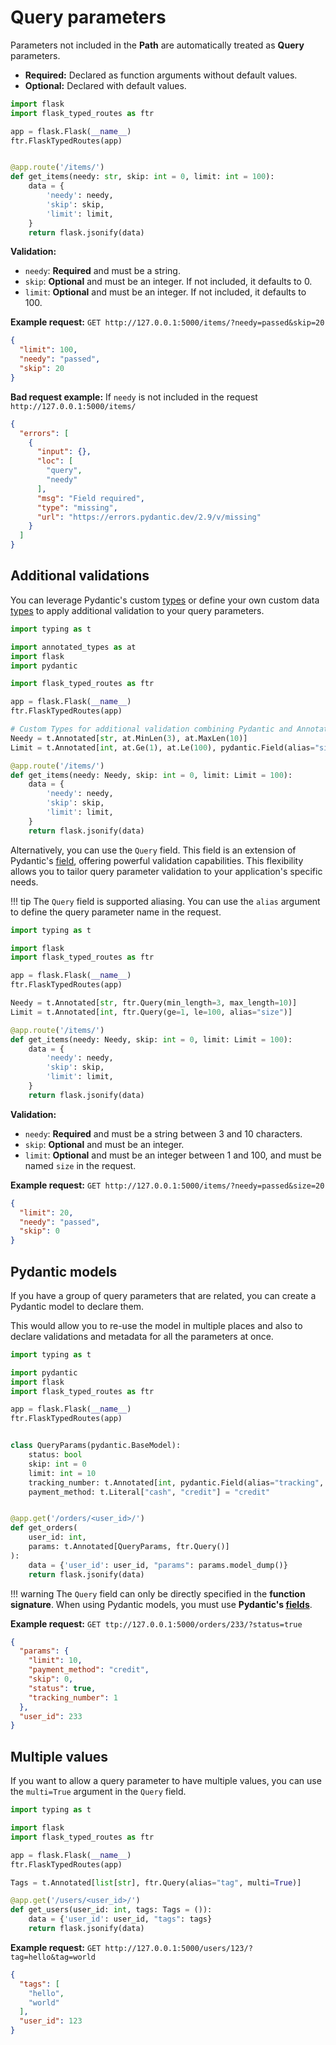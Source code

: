# Query parameters

Parameters not included in the **Path** are automatically treated as **Query** parameters.

- **Required:** Declared as function arguments without default values.
- **Optional:** Declared with default values.

```python
import flask
import flask_typed_routes as ftr

app = flask.Flask(__name__)
ftr.FlaskTypedRoutes(app)


@app.route('/items/')
def get_items(needy: str, skip: int = 0, limit: int = 100):
    data = {
        'needy': needy,
        'skip': skip,
        'limit': limit,
    }
    return flask.jsonify(data)
```

**Validation:**

- `needy`: **Required** and must be a string.
- `skip`: **Optional** and must be an integer. If not included, it defaults to 0.
- `limit`: **Optional** and must be an integer. If not included, it defaults to 100.


**Example request:** `GET http://127.0.0.1:5000/items/?needy=passed&skip=20`

```json
{
  "limit": 100,
  "needy": "passed",
  "skip": 20
}
```

**Bad request example:** If `needy` is not included in the request `http://127.0.0.1:5000/items/`

```json
{
  "errors": [
    {
      "input": {},
      "loc": [
        "query",
        "needy"
      ],
      "msg": "Field required",
      "type": "missing",
      "url": "https://errors.pydantic.dev/2.9/v/missing"
    }
  ]
}
```

## Additional validations

You can leverage Pydantic's custom [types](https://docs.pydantic.dev/latest/concepts/types/) or define your own custom
data [types](https://docs.pydantic.dev/latest/concepts/types/#custom-types) to apply additional validation to your query parameters.

```python
import typing as t

import annotated_types as at
import flask
import pydantic

import flask_typed_routes as ftr

app = flask.Flask(__name__)
ftr.FlaskTypedRoutes(app)

# Custom Types for additional validation combining Pydantic and Annotated
Needy = t.Annotated[str, at.MinLen(3), at.MaxLen(10)]
Limit = t.Annotated[int, at.Ge(1), at.Le(100), pydantic.Field(alias="size")]

@app.route('/items/')
def get_items(needy: Needy, skip: int = 0, limit: Limit = 100):
    data = {
        'needy': needy,
        'skip': skip,
        'limit': limit,
    }
    return flask.jsonify(data)
```

Alternatively, you can use the `Query` field. This field is an extension of Pydantic's [field](https://docs.pydantic.dev/latest/concepts/fields/), 
offering powerful validation capabilities.
This flexibility allows you to tailor query parameter validation to your application's specific needs.

!!! tip
    The `Query` field is supported aliasing. You can use the `alias` argument to define 
    the query parameter name in the request.

```python
import typing as t

import flask
import flask_typed_routes as ftr

app = flask.Flask(__name__)
ftr.FlaskTypedRoutes(app)

Needy = t.Annotated[str, ftr.Query(min_length=3, max_length=10)]
Limit = t.Annotated[int, ftr.Query(ge=1, le=100, alias="size")]

@app.route('/items/')
def get_items(needy: Needy, skip: int = 0, limit: Limit = 100):
    data = {
        'needy': needy,
        'skip': skip,
        'limit': limit,
    }
    return flask.jsonify(data)
```

**Validation:**

- `needy`: **Required** and must be a string between 3 and 10 characters.
- `skip`: **Optional** and must be an integer.
- `limit`: **Optional** and must be an integer between 1 and 100, and must be named `size` in the request.

**Example request:** `GET http://127.0.0.1:5000/items/?needy=passed&size=20`

```json
{
  "limit": 20,
  "needy": "passed",
  "skip": 0
}
```

## Pydantic models

If you have a group of query parameters that are related, you can create a Pydantic model to declare them.

This would allow you to re-use the model in multiple places and also to declare validations and metadata for all the
parameters at once.

```python
import typing as t

import pydantic
import flask
import flask_typed_routes as ftr

app = flask.Flask(__name__)
ftr.FlaskTypedRoutes(app)


class QueryParams(pydantic.BaseModel):
    status: bool
    skip: int = 0
    limit: int = 10
    tracking_number: t.Annotated[int, pydantic.Field(alias="tracking", le=3)] = 1
    payment_method: t.Literal["cash", "credit"] = "credit"


@app.get('/orders/<user_id>/')
def get_orders(
    user_id: int,
    params: t.Annotated[QueryParams, ftr.Query()]
):
    data = {'user_id': user_id, "params": params.model_dump()}
    return flask.jsonify(data)
```

!!! warning
    The `Query` field can only be directly specified in the **function signature**.
    When using Pydantic models, you must use **Pydantic's [fields](https://pydantic-docs.helpmanual.io/concepts/fields/)**.

**Example request:** `GET ttp://127.0.0.1:5000/orders/233/?status=true`

```json
{
  "params": {
    "limit": 10,
    "payment_method": "credit",
    "skip": 0,
    "status": true,
    "tracking_number": 1
  },
  "user_id": 233
}
```

## Multiple values

If you want to allow a query parameter to have multiple values, you can use the `multi=True` argument in the `Query`
field.

```python
import typing as t

import flask
import flask_typed_routes as ftr

app = flask.Flask(__name__)
ftr.FlaskTypedRoutes(app)

Tags = t.Annotated[list[str], ftr.Query(alias="tag", multi=True)]

@app.get('/users/<user_id>/')
def get_users(user_id: int, tags: Tags = ()):
    data = {'user_id': user_id, "tags": tags}
    return flask.jsonify(data)
```

**Example request:** `GET http://127.0.0.1:5000/users/123/?tag=hello&tag=world`

```json
{
  "tags": [
    "hello",
    "world"
  ],
  "user_id": 123
}
```